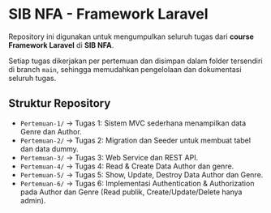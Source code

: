 # SIB NFA - Framework Laravel

Repository ini digunakan untuk mengumpulkan seluruh tugas dari **course Framework Laravel** di **SIB NFA**.  

Setiap tugas dikerjakan per pertemuan dan disimpan dalam folder tersendiri di branch `main`, sehingga memudahkan pengelolaan dan dokumentasi seluruh tugas.

## Struktur Repository

- `Pertemuan-1/` → Tugas 1: Sistem MVC sederhana menampilkan data Genre dan Author.
- `Pertemuan-2/` → Tugas 2: Migration dan Seeder untuk membuat tabel dan data dummy.
- `Pertemuan-3/` → Tugas 3: Web Service dan REST API.
- `Pertemuan-4/` → Tugas 4: Read & Create Data Author dan genre.
- `Pertemuan-5/` → Tugas 5: Show, Update, Destroy Data Author dan Genre.
- `Pertemuan-6/` → Tugas 6: Implementasi Authentication & Authorization pada Author dan Genre (Read publik, Create/Update/Delete hanya admin).